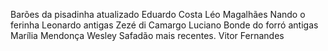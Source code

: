 Barões da pisadinha atualizado
Eduardo Costa
Léo Magalhães
Nando o ferinha
Leonardo antigas
Zezé di Camargo Luciano
Bonde do forró antigas
Marília Mendonça
Wesley Safadão mais recentes.
Vitor Fernandes
